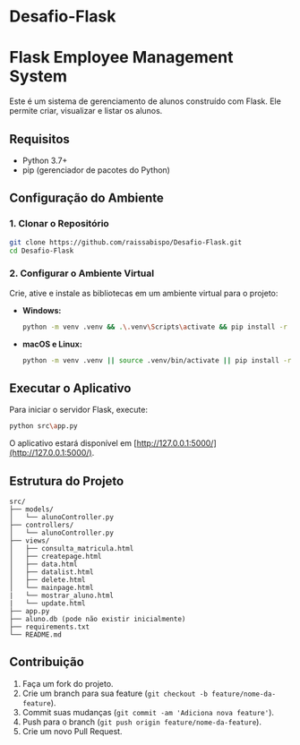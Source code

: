 # Desafio-Flask
# Flask Employee Management System


Este é um sistema de gerenciamento de  alunos construído com Flask. Ele permite criar, visualizar e listar os alunos.

 

## Requisitos

 

- Python 3.7+
- pip (gerenciador de pacotes do Python)

 

## Configuração do Ambiente

 

### 1. Clonar o Repositório

 

```bash
git clone https://github.com/raissabispo/Desafio-Flask.git
cd Desafio-Flask
```

 

### 2. Configurar o Ambiente Virtual

 

Crie, ative e instale as bibliotecas em um ambiente virtual para o projeto:
- **Windows:**

 

  ```bash
  python -m venv .venv && .\.venv\Scripts\activate && pip install -r requirements.txt
  ```

 

- **macOS e Linux:**

 

  ```bash
  python -m venv .venv || source .venv/bin/activate || pip install -r requirements.txt
  ```

 

## Executar o Aplicativo

 

Para iniciar o servidor Flask, execute:

 

```bash
python src\app.py
```

 

O aplicativo estará disponível em [http://127.0.0.1:5000/](http://127.0.0.1:5000/).

 

## Estrutura do Projeto

 
```
src/
├── models/
│   └── alunoController.py
├── controllers/
│   └── alunoController.py
├── views/
│   ├── consulta_matricula.html
│   ├── createpage.html
│   ├── data.html
│   ├── datalist.html
│   ├── delete.html
│   └── mainpage.html
|   └── mostrar_aluno.html
|   └── update.html
├── app.py
├── aluno.db (pode não existir inicialmente)
├── requirements.txt
└── README.md
```

## Contribuição

 

1. Faça um fork do projeto.
2. Crie um branch para sua feature (`git checkout -b feature/nome-da-feature`).
3. Commit suas mudanças (`git commit -am 'Adiciona nova feature'`).
4. Push para o branch (`git push origin feature/nome-da-feature`).
5. Crie um novo Pull Request.
